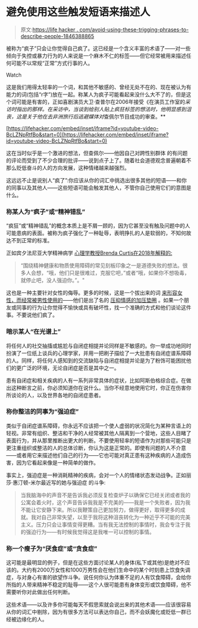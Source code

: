 # 避免使用这些触发短语来描述人

> 原文:[https://life hacker . com/avoid-using-these-trigging-phrases-to-describe-people-1846388865](https://lifehacker.com/avoid-using-these-triggering-phrases-to-describe-people-1846388865)

被称为“疯子”只会让你觉得自己疯了。这已经是一个含义丰富的术语了——对一些倾向于失控或暴力行为的人来说是一个麻木不仁的标签——但它经常被用来描述任何可能不以常规“正常”方式行事的人。

Watch

这是我们用得太轻率的一个词，和其他不敏感的、曾经无处不在的、现在被认为有能力的词(包括“r字”)放在一起。称某人为疯子可能看起来没什么大不了的，但是这个词可能是有害的，正如喜剧演员大卫·查普尔在2006年接受《在演员工作室的*采访时指出的那样。在采访中，当谈到给别人贴上疯狂标签的想法时，他明显感到沮丧，这是关于他在去非洲旅行后逃避媒体对*查佩尔节目成功的审查。**

 [https://lifehacker.com/embed/inset/iframe?id=youtube-video-BcLZNpRtfBo&start=0](https://lifehacker.com/embed/inset/iframe?id=youtube-video-BcLZNpRtfBo&start=0) 

这在当时似乎是一个激进的想法，但查佩尔——他因自己对跨性别群体 的有问题的评论而受到了不少合理的批评——说到点子上了。随着社会道德观念普遍朝着不那么贬低奋斗的人的方向发展，这种情绪越来越强烈。

这远远不止是说别人“疯了”:你应该从你的词汇中挑选出很多其他的短语——和你的同事以及其他人——这些短语可能会触发其他人，不管你自己使用它们的意图是什么。

### 称某人为“疯子”或“精神错乱”

“疯狂”或“精神错乱”的概念本质上是不屑一顾的，因为它甚至没有触及问题中的人可能患病的表面。被称为疯子强化了一种耻辱，表明挣扎的人是软弱的，不知何故达不到正常的标准。

正如宾夕法尼亚大学精神病学 [心理学教授Brenda Curtis在2018年解释的:](https://www.pennmedicine.org/news/news-blog/2018/september/that-crazy-why-you-might-want-to-rethink-that-word-in-your-vocabulary)

> “围绕精神健康和物质使用障碍的常见刻板印象之一是道德失败的想法。很多人会想，“哦，他们只是很难过，克服它吧，”或者“哦，如果你不想吸毒，就停止吧，没人强迫你。”。"

这也是一种主要针对女性的侮辱。更多的时候，这是一个拔出来的词 [来形容女性，而经常被男性使用的](https://www.washingtonpost.com/posteverything/wp/2014/07/09/men-really-need-to-stop-calling-women-crazy/)——他们是出了名的 [压抑情感的加压垫圈](https://lifehacker.com/why-men-resist-going-to-therapy-and-why-we-shouldnt-1846328708) 。如果一个朋友或同事的行为让你觉得不愉快或具有破坏性，找一个准确的方式和他们谈论这件事。不要说他们疯了。

### 暗示某人“在光谱上”

将任何人的社交抽搐或尴尬与自闭症相提并论同样是不敏感的。你一举成功地同时扮演了一位纸上谈兵的心理学家，并用一把刷子描绘了一大批患有自闭症谱系障碍的人。同样，将任何人感知到的交流缺陷与自闭症相提并论是为了粉饰可能困扰他们的更广泛的环境，无论自闭症是否是其中之一。

患有自闭症和相关疾病的人有一系列非常具体的症状，比如阿斯伯格综合症。在做出这种断言之前，你必须知道你在说什么。当你不经意地使用它时，你正在伤害你所谈论的人，以及世界各地的自闭症患者。

### 称你整洁的同事为“强迫症”

类似于自闭症谱系障碍，你永远不应该把一个使人虚弱的状况简化为某种言语上的轻视。非常有组织、整洁和干净的人经常被其他人隔离到一个营地，这些人目睹了表面行为，并从那里推断出更大的判断。不要使用轻率的短语作为对那些可能只是更注重组织或整洁的人的总体诊断，你认为这是正常的。即使有问题的人不介意——或者用它来描述他们自己的行为——它也可能对真正患有这种疾病的人造成伤害，因为它看起来像是一种简单的做作。

事实上，强迫症是一种消耗精神的疾病，会对一个人的情绪状态发动战争。正如丽莎·惠汀顿-米尔最近写的她与强迫症 的斗争:

> 当我脑海中的声音不是告诉我必须反复检查炉子以确保它已经关闭或者我的公寓会着火时，这个声音告诉我我是不完美的——我是一个失败者，因为我不能让它安静下来。所以我鞭策自己更加努力，做得更好，取得更多的成就。我对自己非常失望，以至于我将这种沮丧转化为一种近乎不可能的完美主义。压力只会让事情变得更糟。当有我无法控制的事情时，我会专注于我的强迫行为——有时候我觉得这是我唯一可以控制的事情。

### 称一个瘦子为“厌食症”或“贪食症”

这可能是最明显的例子，但是在这些方面讨论某人的身体(私下或其他)是绝对不应该的。大约有2000万女性和1000万男性会在他们生命中的某个时刻患上饮食失调症，与对身心有害的欲望作斗争。说任何你认为体重不足的人有饮食障碍，会给你所指的人带来精神不稳定的耻辱——这个人很可能患有身体变形或饮食障碍，他不需要听你对此做出任何判断。

这些术语——以及许多你可能每天不假思索就会说出来的其他术语——应该很容易从你的词汇中剔除，因为有很多方法可以表达你自己，而不会妖魔化或贬低一群已经被边缘化的人。
